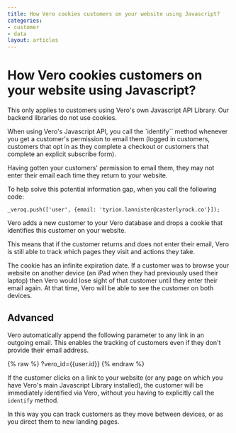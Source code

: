 ```yaml
---
title: How Vero cookies customers on your website using Javascript?
categories:
- customer
- data
layout: articles
---
```


# How Vero cookies customers on your website using Javascript?

This only applies to customers using Vero's own Javascript API Library. Our backend libraries do not use cookies.

When using Vero's Javascript API, you call the `identify`` method whenever you get a customer's permission to email them (logged in customers, customers that opt in as they complete a checkout or customers that complete an explicit subscribe form).

Having gotten your customers' permission to email them, they may not enter their email each time they return to your website.

To help solve this potential information gap, when you call the following code:

	_veroq.push(['user', {email: 'tyrion.lannister@casterlyrock.co'}]);

Vero adds a new customer to your Vero database and drops a cookie that identifies this customer on your website.

This means that if the customer returns and does not enter their email, Vero is still able to track which pages they visit and actions they take.

The cookie has an infinite expiration date. If a customer was to browse your website on another device (an iPad when they had previously used their laptop) then Vero would lose sight of that customer until they enter their email again. At that time, Vero will be able to see the customer on both devices.

## Advanced

Vero automatically append the following parameter to any link in an outgoing email. This enables the tracking of customers even if they don't provide their email address.

{% raw %}
	?vero_id={{user.id}}
{% endraw %}

If the customer clicks on a link to your website (or any page on which you have Vero's main Javascript Library installed), the customer will be immediately identified via Vero, without you having to explicitly call the `identify` method.

In this way you can track customers as they move between devices, or as you direct them to new landing pages.